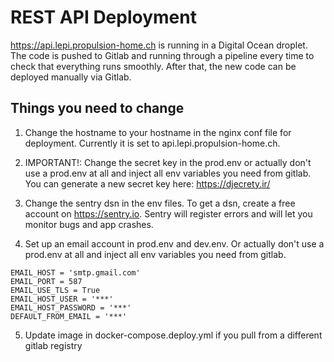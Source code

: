 # REST API Deployment

https://api.lepi.propulsion-home.ch is running in a Digital Ocean droplet. The code is pushed to Gitlab and running through a pipeline every time to check that everything runs smoothly. After that, the new code can be deployed manually via Gitlab.

## Things you need to change
1. Change the hostname to your hostname in the nginx conf file for deployment. Currently it is set to api.lepi.propulsion-home.ch.

2. IMPORTANT!: Change the secret key in the prod.env or actually don't use a prod.env at all and inject all env variables 
you need from gitlab. You can generate a new secret key here: https://djecrety.ir/

3. Change the sentry dsn in the env files. To get a dsn, create a free account on https://sentry.io. Sentry will register
errors and will let you monitor bugs and app crashes.

4. Set up an email account in prod.env and dev.env. Or actually don't use a prod.env at all and inject all env variables 
you need from gitlab.

```
EMAIL_HOST = 'smtp.gmail.com'
EMAIL_PORT = 587
EMAIL_USE_TLS = True
EMAIL_HOST_USER = '***'
EMAIL_HOST_PASSWORD = '***'
DEFAULT_FROM_EMAIL = '***'
```

5. Update image in docker-compose.deploy.yml if you pull from a different gitlab registry
